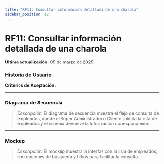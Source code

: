 ```yaml
---
title: "RF11: Consultar información detallada de una charola"  
sidebar_position: 12
---
```


# RF11: Consultar información detallada de una charola

**Última actualización:** 05 de marzo de 2025

### Historia de Usuario



  **Criterios de Aceptación:**
  

---

### Diagrama de Secuencia

> *Descripción*: El diagrama de secuencia muestra el flujo de consulta de empleados, donde el Super Administrador o Cliente solicita la lista de empleados y el sistema devuelve la información correspondiente.

---

### Mockup

> *Descripción*: El mockup muestra la interfaz con la lista de empleados, con opciones de búsqueda y filtros para facilitar la consulta.
